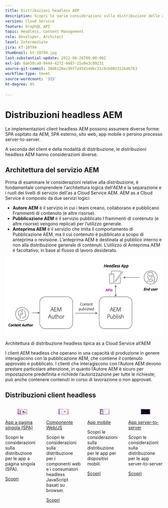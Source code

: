 ```yaml
---
title: Distribuzioni headless AEM
description: Scopri le varie considerazioni sulla distribuzione delle app headless AEM.
version: Cloud Service
feature: GraphQL API
topic: Headless, Content Management
role: Developer, Architect
level: Intermediate
jira: KT-10794
thumbnail: kt-10794.jpg
last-substantial-update: 2022-08-26T00:00:00Z
exl-id: 6de58ca0-9444-4272-9487-15a9e3c89231
source-git-commit: 30d6120ec99f7a95414dbc31c0cb002152bd6763
workflow-type: tm+mt
source-wordcount: '315'
ht-degree: 0%

---
```


# Distribuzioni headless AEM

Le implementazioni client headless AEM possono assumere diverse forme: SPA ospitato da AEM, SPA esterno, sito web, app mobile o persino processo server-to-server.

A seconda del client e della modalità di distribuzione, le distribuzioni headless AEM hanno considerazioni diverse.

## Architettura del servizio AEM

Prima di esaminare le considerazioni relative alla distribuzione, è fondamentale comprendere l&#39;architettura logica dell&#39;AEM e la separazione e i ruoli dei livelli di servizio dell&#39;as a Cloud Service AEM. AEM as a Cloud Service è composto da due servizi logici:

+ __Autore AEM__ è il servizio in cui i team creano, collaborano e pubblicano Frammenti di contenuto (e altre risorse).
+ __Pubblicazione AEM__ è il servizio pubblicato I frammenti di contenuto (e altre risorse) vengono replicati per l’utilizzo generale.
+ __Anteprima AEM__ è il servizio che imita il comportamento di Pubblicazione AEM, ma il cui contenuto è pubblicato a scopo di anteprima o revisione. L’anteprima AEM è destinata al pubblico interno e non alla distribuzione generale di contenuti. L’utilizzo di Anteprima AEM è facoltativo, in base al flusso di lavoro desiderato.

![Architettura del servizio AEM](./assets/overview/aem-service-architecture.png)

Architettura di distribuzione headless tipica as a Cloud Service all’AEM

I client AEM headless che operano in una capacità di produzione in genere interagiscono con la pubblicazione AEM, che contiene il contenuto approvato e pubblicato. I clienti che interagiscono con l’Autore AEM devono prestare particolare attenzione, in quanto l’Autore AEM è sicuro per impostazione predefinita e richiede l’autorizzazione per tutte le richieste; può anche contenere contenuti in corso di lavorazione o non approvati.

## Distribuzioni client headless

<div class="columns is-multiline">
    <!-- Single-page App (SPA) -->
    <div class="column is-half-tablet is-half-desktop is-one-third-widescreen" aria-label="Single-page App (SPA)" tabindex="0">
       <div class="card">
           <div class="card-image">
               <figure class="image is-16by9">
                   <a href="./spa.md" title="App a pagina singola (SPA)" tabindex="-1">
                       <img class="is-bordered-r-small" src="./assets/spa/spa-card.png" alt="App a pagina singola (SPA)">
                   </a>
               </figure>
           </div>
           <div class="card-content is-padded-small">
               <div class="content">
                   <p class="headline is-size-6 has-text-weight-bold"><a href="./spa.md" title="App a pagina singola (SPA)">App a pagina singola (SPA)</a></p>
                   <p class="is-size-6">Scopri le considerazioni sulla distribuzione per le app a pagina singola (SPA).</p>
                   <a href="./spa.md" class="spectrum-Button spectrum-Button--outline spectrum-Button--primary spectrum-Button--sizeM">
                       <span class="spectrum-Button-label has-no-wrap has-text-weight-bold">Scopri</span>
                   </a>
               </div>
           </div>
       </div>
    </div>
<!-- Web component/JS -->
<div class="column is-half-tablet is-half-desktop is-one-third-widescreen" aria-label="Web component/JS" tabindex="0">
   <div class="card">
       <div class="card-image">
           <figure class="image is-16by9">
               <a href="./web-component.md" title="Componente Web/JS" tabindex="-1">
                   <img class="is-bordered-r-small" src="./assets/web-component/web-component-card.png" alt="Componente Web/JS">
               </a>
           </figure>
       </div>
       <div class="card-content is-padded-small">
           <div class="content">
               <p class="headline is-size-6 has-text-weight-bold"><a href="./web-component.md" title="Componente Web/JS">Componente Web/JS</a></p>
               <p class="is-size-6">Scopri le considerazioni sulla distribuzione per i componenti web e i consumatori headless JavaScript basati su browser.</p>
               <a href="./web-component.md" class="spectrum-Button spectrum-Button--outline spectrum-Button--primary spectrum-Button--sizeM">
                   <span class="spectrum-Button-label has-no-wrap has-text-weight-bold">Scopri</span>
               </a>
           </div>
       </div>
   </div>
</div>
<!-- Mobile apps -->
<div class="column is-half-tablet is-half-desktop is-one-third-widescreen" aria-label="Mobile apps" tabindex="0">
   <div class="card">
       <div class="card-image">
           <figure class="image is-16by9">
               <a href="./mobile.md" title="App mobili" tabindex="-1">
                   <img class="is-bordered-r-small" src="./assets/mobile/mobile-card.png" alt="App mobili">
               </a>
           </figure>
       </div>
       <div class="card-content is-padded-small">
           <div class="content">
               <p class="headline is-size-6 has-text-weight-bold"><a href="./mobile.md" title="App mobili">App mobile</a></p>
               <p class="is-size-6">Scopri le considerazioni sulla distribuzione per le app per dispositivi mobili.</p>
               <a href="./mobile.md" class="spectrum-Button spectrum-Button--outline spectrum-Button--primary spectrum-Button--sizeM">
                   <span class="spectrum-Button-label has-no-wrap has-text-weight-bold">Scopri</span>
               </a>
           </div>
       </div>
   </div>
</div>
<!-- Server-to-server apps -->
<div class="column is-half-tablet is-half-desktop is-one-third-widescreen" aria-label="Server-to-server apps" tabindex="0">
   <div class="card">
       <div class="card-image">
           <figure class="image is-16by9">
               <a href="./server-to-server.md" title="App server-to-server" tabindex="-1">
                   <img class="is-bordered-r-small" src="./assets/server-to-server/server-to-server-card.png" alt="App server-to-server">
               </a>
           </figure>
       </div>
       <div class="card-content is-padded-small">
           <div class="content">
               <p class="headline is-size-6 has-text-weight-bold"><a href="./server-to-server.md" title="App server-to-server">App server-to-server</a></p>
               <p class="is-size-6">Scopri le considerazioni sulla distribuzione per le app server-to-server</p>
               <a href="./server-to-server.md" class="spectrum-Button spectrum-Button--outline spectrum-Button--primary spectrum-Button--sizeM">
                   <span class="spectrum-Button-label has-no-wrap has-text-weight-bold">Scopri</span>
               </a>
           </div>
       </div>
   </div>
</div>
</div>
